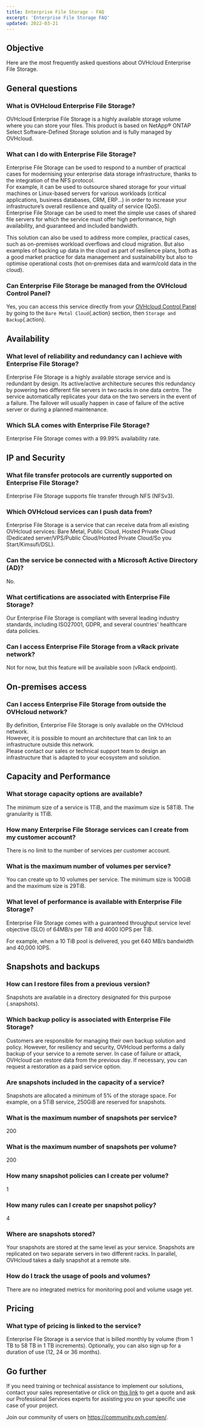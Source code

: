 ```yaml
---
title: Enterprise File Storage - FAQ
excerpt: 'Enterprise File Storage FAQ'
updated: 2022-03-21
---
```


## Objective

Here are the most frequently asked questions about OVHcloud Enterprise File Storage.

## General questions

### What is OVHcloud Enterprise File Storage?

OVHcloud Enterprise File Storage is a highly available storage volume where you can store your files. This product is based on NetApp&#174; ONTAP Select Software-Defined Storage solution and is fully managed by OVHcloud.

### What can I do with Enterprise File Storage?

Enterprise File Storage can be used to respond to a number of practical cases for modernising your enterprise data storage infrastructure, thanks to the integration of the NFS protocol.<br>
For example, it can be used to outsource shared storage for your virtual machines or Linux-based servers for various workloads (critical applications, business databases, CRM, ERP...) in order to increase your infrastructure’s overall resilience and quality of service (QoS).<br>
Enterprise File Storage can be used to meet the simple use cases of shared file servers for which the service must offer high performance, high availability, and guaranteed and included bandwidth.

This solution can also be used to address more complex, practical cases, such as on-premises workload overflows and cloud migration. But also examples of backing up data in the cloud as part of resilience plans, both as a good market practice for data management and sustainability but also to optimise operational costs (hot on-premises data and warm/cold data in the cloud).

### Can Enterprise File Storage be managed from the OVHcloud Control Panel?

Yes, you can access this service directly from your [OVHcloud Control Panel](https://ca.ovh.com/auth/?action=gotomanager&from=https://www.ovh.com/sg/&ovhSubsidiary=sg) by going to the `Bare Metal Cloud`{.action} section, then `Storage and Backup`{.action}.

## Availability

### What level of reliability and redundancy can I achieve with Enterprise File Storage?

Enterprise File Storage is a highly available storage service and is redundant by design. Its active/active architecture secures this redundancy by powering two different file servers in two racks in one data centre. The service automatically replicates your data on the two servers in the event of a failure. The failover will usually happen in case of failure of the active server or during a planned maintenance.

### Which SLA comes with Enterprise File Storage?

Enterprise File Storage comes with a 99.99% availability rate.

## IP and Security

### What file transfer protocols are currently supported on Enterprise File Storage?

Enterprise File Storage supports file transfer through NFS (NFSv3).

### Which OVHcloud services can I push data from?

Enterprise File Storage is a service that can receive data from all existing OVHcloud services: Bare Metal, Public Cloud, Hosted Private Cloud (Dedicated server/VPS/Public Cloud/Hosted Private Cloud/So you Start/Kimsufi/DSL).

### Can the service be connected with a Microsoft Active Directory (AD)?

No.

### What certifications are associated with Enterprise File Storage?

Our Enterprise File Storage is compliant with several leading industry standards, including ISO27001, GDPR, and several countries' healthcare data policies.

### Can I access Enterprise File Storage from a vRack private network?

Not for now, but this feature will be available soon (vRack endpoint).

## On-premises access

### Can I access Enterprise File Storage from outside the OVHcloud network?

By definition, Enterprise File Storage is only available on the OVHcloud network.<br>
However, it is possible to mount an architecture that can link to an infrastructure outside this network.<br>
Please contact our sales or technical support team to design an infrastructure that is adapted to your ecosystem and solution. 

## Capacity and Performance

### What storage capacity options are available?

The minimum size of a service is 1TiB, and the maximum size is 58TiB. The granularity is 1TiB.

### How many Enterprise File Storage services can I create from my customer account?

There is no limit to the number of services per customer account.

### What is the maximum number of volumes per service?

You can create up to 10 volumes per service. The minimum size is 100GiB and the maximum size is 29TiB.

### What level of performance is available with Enterprise File Storage?

Enterprise File Storage comes with a guaranteed throughput service level objective (SLO) of 64MB/s per TiB and 4000 IOPS per TiB.

For example, when a 10 TiB pool is delivered, you get 640 MB/s bandwidth and 40,000 IOPS.

## Snapshots and backups

### How can I restore files from a previous version?

Snapshots are available in a directory designated for this purpose (.snapshots).

### Which backup policy is associated with Enterprise File Storage?

Customers are responsible for managing their own backup solution and policy. However, for resiliency and security, OVHcloud performs a daily backup of your service to a remote server. In case of failure or attack, OVHcloud can restore data from the previous day. If necessary, you can request a restoration as a paid service option.

### Are snapshots included in the capacity of a service?

Snapshots are allocated a minimum of 5% of the storage space. For example, on a 5TiB service, 250GiB are reserved for snapshots.

### What is the maximum number of snapshots per service?

200

### What is the maximum number of snapshots per volume?

200

### How many snapshot policies can I create per volume?

1

### How many rules can I create per snapshot policy?

4

### Where are snapshots stored?

Your snapshots are stored at the same level as your service. Snapshots are replicated on two separate servers in two different racks. In parallel, OVHcloud takes a daily snapshot at a remote site.

### How do I track the usage of pools and volumes?

There are no integrated metrics for monitoring pool and volume usage yet. 

## Pricing

### What type of pricing is linked to the service?

Enterprise File Storage is a service that is billed monthly by volume (from 1 TB to 58 TB in 1 TB increments). Optionally, you can also sign up for a duration of use (12, 24 or 36 months).

## Go further

If you need training or technical assistance to implement our solutions, contact your sales representative or click on [this link](https://www.ovhcloud.com/en-sg/professional-services/) to get a quote and ask our Professional Services experts for assisting you on your specific use case of your project.

Join our community of users on <https://community.ovh.com/en/>.
